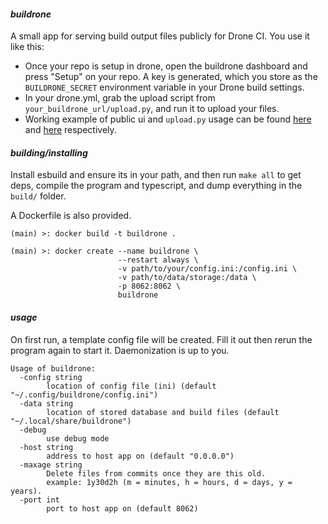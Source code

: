 #### *buildrone*

A small app for serving build output files publicly for Drone CI. You use it like this:
* Once your repo is setup in drone, open the buildrone dashboard and press "Setup" on your repo. A key is generated, which you store as the `BUILDRONE_SECRET` environment variable in your Drone build settings.
* In your drone.yml, grab the upload script from `your_buildrone_url/upload.py`, and run it to upload your files. 
* Working example of public ui and `upload.py` usage can be found [here](https://builds.hrfee.pw/view/hrfee/jfa-go) and [here](https://github.com/hrfee/jfa-go/blob/main/.drone.yml) respectively.

#### *building/installing*
Install esbuild and ensure its in your path, and then run `make all` to get deps, compile the program and typescript, and dump everything in the `build/` folder.

A Dockerfile is also provided.
```
(main) >: docker build -t buildrone .

(main) >: docker create --name buildrone \
                        --restart always \
                        -v path/to/your/config.ini:/config.ini \
                        -v path/to/data/storage:/data \
                        -p 8062:8062 \
                        buildrone
```

#### *usage*
On first run, a template config file will be created. Fill it out then rerun the program again to start it. Daemonization is up to you.

```
Usage of buildrone:
  -config string
    	location of config file (ini) (default "~/.config/buildrone/config.ini")
  -data string
    	location of stored database and build files (default "~/.local/share/buildrone")
  -debug
    	use debug mode
  -host string
    	address to host app on (default "0.0.0.0")
  -maxage string
    	Delete files from commits once they are this old. 
        example: 1y30d2h (m = minutes, h = hours, d = days, y = years).
  -port int
    	port to host app on (default 8062)
```
